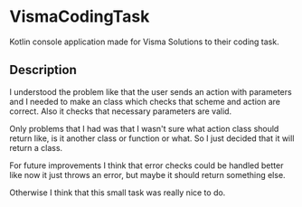 # VismaCodingTask
Kotlin console application made for Visma Solutions to their coding task.

## Description
I understood the problem like that the user sends an action with parameters and I needed to make an class which checks that scheme and action are correct. Also it checks that necessary parameters are valid.

Only problems that I had was that I wasn't sure what action class should return like, is it another class or function or what. So I just decided that it will return a class.

For future improvements I think that error checks could be handled better like now it just throws an error, but maybe it should return something else.

Otherwise I think that this small task was really nice to do.
